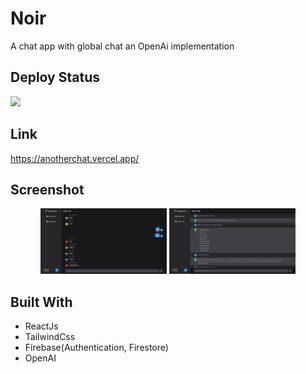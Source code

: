 # Noir

A chat app with global chat an OpenAi implementation

## Deploy Status

<img src="https://therealsujitk-vercel-badge.vercel.app/?app=anotherchat&style=for-the-badge" />

## Link

https://anotherchat.vercel.app/

## Screenshot

<p align="center">
  <img src="ss/1.png" width="40%" > <img src="ss/2.png" width="40%">
</p>

## Built With

- ReactJs
- TailwindCss
- Firebase(Authentication, Firestore)
- OpenAI
